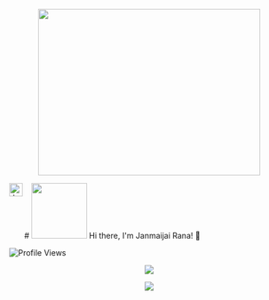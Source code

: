 <p align="center">
<!--      <img src="https://media4.giphy.com/media/WtTnAfZn6aVJfBzlN3/giphy.gif?cid=ecf05e47el5o4nnh2ogpmzwwtfns9sluvsxt82gq09ammnhu&rid=giphy.gif&ct=g" width="400" height="300" />      -->
    <img src="https://cdn.dribbble.com/users/2344801/screenshots/4774578/alphatestersanimation2.gif" width="400" height="300">
</p>

<!-- <p align="center> Hi there, I'm Janmaijai Rana!👋 </p> -->

<div>
# <img src="https://i.pinimg.com/originals/57/5a/20/575a20918d349a354cc636a0d49b35a0.gif" width="100" height="100" /> Hi there, I'm Janmaijai Rana! 👋
<a href="https://www.linkedin.com/in/janmaijairana/">
  <img align="left" alt="Janmaijai's LinkedIn" width="24px" src="https://cdn.jsdelivr.net/npm/simple-icons@v3/icons/linkedin.svg" />
</a></div>

![Profile Views](https://hits.seeyoufarm.com/api/count/incr/badge.svg?url=https://github.com/Maverick-99/&title=Profile%20Views)


<p align="center"><img src="https://github-readme-stats.vercel.app/api?username=Maverick-99&count_private=true&show_icons=true&theme=radical"></p>
<p align="center"><img src="https://github-readme-streak-stats.herokuapp.com?user=Maverick-99&theme=radical"></p>





